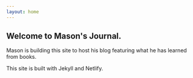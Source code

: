```yaml
---
layout: home
---
```


## Welcome to Mason's Journal.

Mason is building this site to host his blog featuring what he has learned from books.

This site is built with Jekyll and Netlify.

